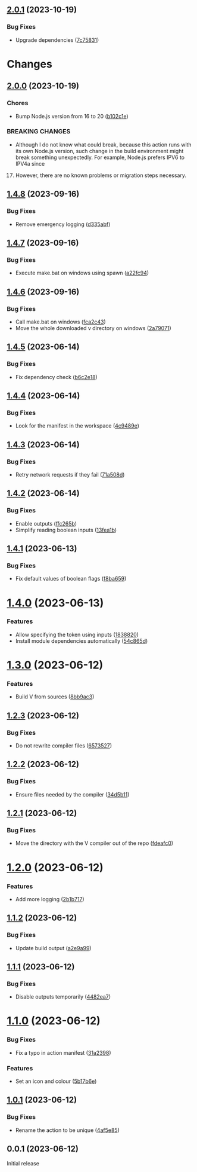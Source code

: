 ## [2.0.1](https://github.com/prantlf/setup-v-action/compare/v2.0.0...v2.0.1) (2023-10-19)


### Bug Fixes

* Upgrade dependencies ([7c75831](https://github.com/prantlf/setup-v-action/commit/7c758317da80b56b3a9cf8600da0c747c265b3aa))

# Changes

## [2.0.0](https://github.com/prantlf/setup-v-action/compare/v1.4.8...v2.0.0) (2023-10-19)

### Chores

* Bump Node.js version from 16 to 20 ([b102c1e](https://github.com/prantlf/setup-v-action/commit/b102c1ef05bb72c8959efd84f482b2a4284d7af3))

### BREAKING CHANGES

* Although I do not know what could break, because this action
runs with its own Node.js version, such change in the build environment might
break something unexpectedly. For example, Node.js prefers IPV6 to IPV4a since
17. However, there are no known problems or migration steps necessary.

## [1.4.8](https://github.com/prantlf/setup-v-action/compare/v1.4.7...v1.4.8) (2023-09-16)

### Bug Fixes

* Remove emergency logging ([d335abf](https://github.com/prantlf/setup-v-action/commit/d335abfd7def4daf9214a8080066221f67e2d210))

## [1.4.7](https://github.com/prantlf/setup-v-action/compare/v1.4.6...v1.4.7) (2023-09-16)

### Bug Fixes

* Execute make.bat on windows using spawn ([a22fc94](https://github.com/prantlf/setup-v-action/commit/a22fc94c13d66da1925134de83353092bd3aa7f8))

## [1.4.6](https://github.com/prantlf/setup-v-action/compare/v1.4.5...v1.4.6) (2023-09-16)

### Bug Fixes

* Call make.bat on windows ([fca2c43](https://github.com/prantlf/setup-v-action/commit/fca2c43d7cf1242d671c34d2bca722caf2f273ad))
* Move the whole downloaded v directory on windows ([2a79071](https://github.com/prantlf/setup-v-action/commit/2a7907156a433ca7c08b17601715d87765e574f1))

## [1.4.5](https://github.com/prantlf/setup-v-action/compare/v1.4.4...v1.4.5) (2023-06-14)

### Bug Fixes

* Fix dependency check ([b6c2e18](https://github.com/prantlf/setup-v-action/commit/b6c2e18484159ee76322ecc0a3b858d0af643a2c))

## [1.4.4](https://github.com/prantlf/setup-v-action/compare/v1.4.3...v1.4.4) (2023-06-14)

### Bug Fixes

* Look for the manifest in the workspace ([4c9489e](https://github.com/prantlf/setup-v-action/commit/4c9489e54799b3f229c954a665463a4b4e46af90))

## [1.4.3](https://github.com/prantlf/setup-v-action/compare/v1.4.2...v1.4.3) (2023-06-14)

### Bug Fixes

* Retry network requests if they fail ([71a508d](https://github.com/prantlf/setup-v-action/commit/71a508de215d5833eec5378f8e280f80e8b1f5ef))

## [1.4.2](https://github.com/prantlf/setup-v-action/compare/v1.4.1...v1.4.2) (2023-06-14)

### Bug Fixes

* Enable outputs ([ffc265b](https://github.com/prantlf/setup-v-action/commit/ffc265be7cf719c05f0dbd6865548178331d20d6))
* Simplify reading boolean inputs ([13fea1b](https://github.com/prantlf/setup-v-action/commit/13fea1bd67a546a3f3aba357eb199ef46a9847be))

## [1.4.1](https://github.com/prantlf/setup-v-action/compare/v1.4.0...v1.4.1) (2023-06-13)

### Bug Fixes

* Fix default values of boolean flags ([f8ba659](https://github.com/prantlf/setup-v-action/commit/f8ba6592228d3590a738958e513b66fbf5057fab))

# [1.4.0](https://github.com/prantlf/setup-v-action/compare/v1.3.0...v1.4.0) (2023-06-13)

### Features

* Allow specifying the token using inputs ([1838820](https://github.com/prantlf/setup-v-action/commit/1838820b648e009914d59cedf4fff01b46c506cc))
* Install module dependencies automatically ([54c865d](https://github.com/prantlf/setup-v-action/commit/54c865df9ffbba38e347c6ae28085ef96ae39a32))

# [1.3.0](https://github.com/prantlf/setup-v-action/compare/v1.2.3...v1.3.0) (2023-06-12)

### Features

* Build V from sources ([8bb9ac3](https://github.com/prantlf/setup-v-action/commit/8bb9ac34a14ec7a61b3318b9549fd47ba2984a66))

## [1.2.3](https://github.com/prantlf/setup-v-action/compare/v1.2.2...v1.2.3) (2023-06-12)

### Bug Fixes

* Do not rewrite compiler files ([6573527](https://github.com/prantlf/setup-v-action/commit/65735270d795986b6d86d9224946e144b77b1175))

## [1.2.2](https://github.com/prantlf/setup-v-action/compare/v1.2.1...v1.2.2) (2023-06-12)

### Bug Fixes

* Ensure files needed by the compiler ([34d5b11](https://github.com/prantlf/setup-v-action/commit/34d5b114b899ccc19068ed903b842d38fd668648))

## [1.2.1](https://github.com/prantlf/setup-v-action/compare/v1.2.0...v1.2.1) (2023-06-12)

### Bug Fixes

* Move the directory with the V compiler out of the repo ([fdeafc0](https://github.com/prantlf/setup-v-action/commit/fdeafc016240f951e8d9b346e7c88ece41806a4f))

# [1.2.0](https://github.com/prantlf/setup-v-action/compare/v1.1.2...v1.2.0) (2023-06-12)

### Features

* Add more logging ([2b1b717](https://github.com/prantlf/setup-v-action/commit/2b1b7178c8f3766d4009f6ac87f2bbc145a180c0))

## [1.1.2](https://github.com/prantlf/setup-v-action/compare/v1.1.1...v1.1.2) (2023-06-12)

### Bug Fixes

* Update build output ([a2e9a99](https://github.com/prantlf/setup-v-action/commit/a2e9a9967c53593a68647993c15617f42a596935))

## [1.1.1](https://github.com/prantlf/setup-v-action/compare/v1.1.0...v1.1.1) (2023-06-12)

### Bug Fixes

* Disable outputs temporarily ([4482ea7](https://github.com/prantlf/setup-v-action/commit/4482ea743b5e5d87fcecb72ed115913493b9e96a))

# [1.1.0](https://github.com/prantlf/setup-v-action/compare/v1.0.1...v1.1.0) (2023-06-12)

### Bug Fixes

* Fix a typo in action manifest ([31a2398](https://github.com/prantlf/setup-v-action/commit/31a2398dcf8eec13717ada1ee50e44d1ce30281d))

### Features

* Set an icon and colour ([5b17b6e](https://github.com/prantlf/setup-v-action/commit/5b17b6ed7233a9955750e38242208718294e15ee))

## [1.0.1](https://github.com/prantlf/setup-v-action/compare/v1.0.0...v1.0.1) (2023-06-12)

### Bug Fixes

* Rename the action to be unique ([4af5e85](https://github.com/prantlf/setup-v-action/commit/4af5e85a17e536be075ef322eca2278ee1ec5b11))

## 0.0.1 (2023-06-12)

Initial release
